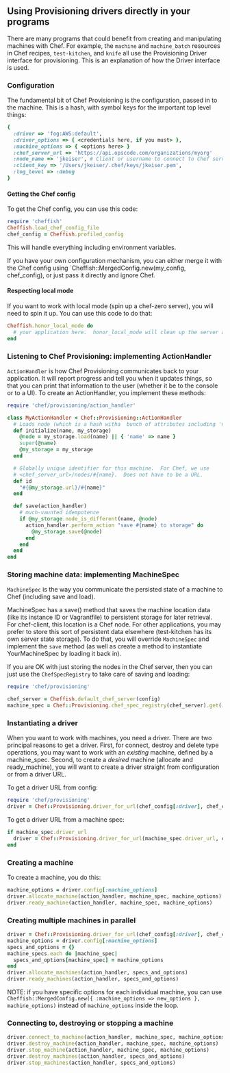 ## Using Provisioning drivers directly in your programs

There are many programs that could benefit from creating and manipulating machines with Chef.  For example, the `machine` and `machine_batch` resources in Chef recipes, `test-kitchen`, and `knife` all use the Provisioning Driver interface for provisioning.  This is an explanation of how the Driver interface is used.

### Configuration

The fundamental bit of Chef Provisioning is the configuration, passed in to the machine.  This is a hash, with symbol keys for the important top level things:

```ruby
{
  :driver => 'fog:AWS:default',
  :driver_options => { <credentials here, if you must> },
  :machine_options => { <options here> }
  :chef_server_url => 'https://api.opscode.com/organizations/myorg'
  :node_name => 'jkeiser', # Client or username to connect to Chef server
  :client_key => '/Users/jkeiser/.chef/keys/jkeiser.pem',
  :log_level => :debug
}
```

#### Getting the Chef config

To get the Chef config, you can use this code:

```ruby
require 'cheffish'
Cheffish.load_chef_config_file
chef_config = Cheffish.profiled_config
```

This will handle everything including environment variables.

If you have your own configuration mechanism, you can either merge it with the Chef config using `Cheffish::MergedConfig.new(my_config, chef_config), or just pass it directly and ignore Chef.

#### Respecting local mode

If you want to work with local mode (spin up a chef-zero server), you will need to spin it up.  You can use this code to do that:

```ruby
Cheffish.honor_local_mode do
  # your application here.  honor_local_mode will clean up the server at the end of the block.
end
```

### Listening to Chef Provisioning: implementing ActionHandler

`ActionHandler` is how Chef Provisioning communicates back to your application. It will report progress and tell you when it updates things, so that you can print that information to the user (whether it be to the console or to a UI). To create an ActionHandler, you implement these methods:

```ruby
require 'chef/provisioning/action_handler'

class MyActionHandler < Chef::Provisioning::ActionHandler
  # Loads node (which is a hash witha  bunch of attributes including 'name')
  def initialize(name, my_storage)
    @node = my_storage.load(name) || { 'name' => name }
    super(@name)
    @my_storage = my_storage
  end

  # Globally unique identifier for this machine.  For Chef, we use
  # <chef_server_url>/nodes/#{name}.  Does not have to be a URL.
  def id
    "#{@my_storage.url}/#{name}"
  end

  def save(action_handler)
    # much-vaunted idempotence
    if @my_storage.node_is_different(name, @node)
      action_handler.perform_action "save #{name} to storage" do
        @my_storage.save(@node)
      end
    end
  end
end
```

### Storing machine data: implementing MachineSpec

`MachineSpec` is the way you communicate the persisted state of a machine to Chef (including save and load).

MachineSpec has a save() method that saves the machine location data (like its instance ID or Vagrantfile) to persistent storage for later retrieval. For chef-client, this location is a Chef node. For other applications, you may prefer to store this sort of persistent data elsewhere (test-kitchen has its own server state storage). To do that, you will override `MachineSpec` and implement the `save` method (as well as create a method to instantiate YourMachineSpec by loading it back in).

If you are OK with just storing the nodes in the Chef server, then you can just use the `ChefSpecRegistry` to take care of saving and loading:

```ruby
require 'chef/provisioning'

chef_server = Cheffish.default_chef_server(config)
machine_spec = Chef::Provisioning.chef_spec_registry(chef_server).get(:machine, machine_name)
```

### Instantiating a driver

When you want to work with machines, you need a driver.  There are two principal reasons to get a driver.  First, for connect, destroy and delete type operations, you may want to work with an *existing* machine, defined by a machine_spec.  Second, to create a *desired* machine (allocate and ready_machine), you will want to create a driver straight from configuration or from a driver URL.

To get a driver URL from config:

```ruby
require 'chef/provisioning'
driver = Chef::Provisioning.driver_for_url(chef_config[:driver], chef_config)
```

To get a driver URL from a machine spec:

```ruby
if machine_spec.driver_url
  driver = Chef::Provisioning.driver_for_url(machine_spec.driver_url, chef_config)
end
```

### Creating a machine

To create a machine, you do this:

```ruby
machine_options = driver.config[:machine_options]
driver.allocate_machine(action_handler, machine_spec, machine_options)
driver.ready_machine(action_handler, machine_spec, machine_options)
```

### Creating multiple machines in parallel

```ruby
driver = Chef::Provisioning.driver_for_url(chef_config[:driver], chef_config)
machine_options = driver.config[:machine_options]
specs_and_options = {}
machine_specs.each do |machine_spec|
  specs_and_options[machine_spec] = machine_options
end
driver.allocate_machines(action_handler, specs_and_options)
driver.ready_machines(action_handler, specs_and_options)
```

NOTE: if you have specific options for each individual machine, you can use `Cheffish::MergedConfig.new({ :machine_options => new_options }, machine_options)` instead of `machine_options` inside the loop.

### Connecting to, destroying or stopping a machine

```ruby
driver.connect_to_machine(action_handler, machine_spec, machine_options)
driver.destroy_machine(action_handler, machine_spec, machine_options)
driver.stop_machine(action_handler, machine_spec, machine_options)
driver.destroy_machines(action_handler, specs_and_options)
driver.stop_machines(action_handler, specs_and_options)
```
